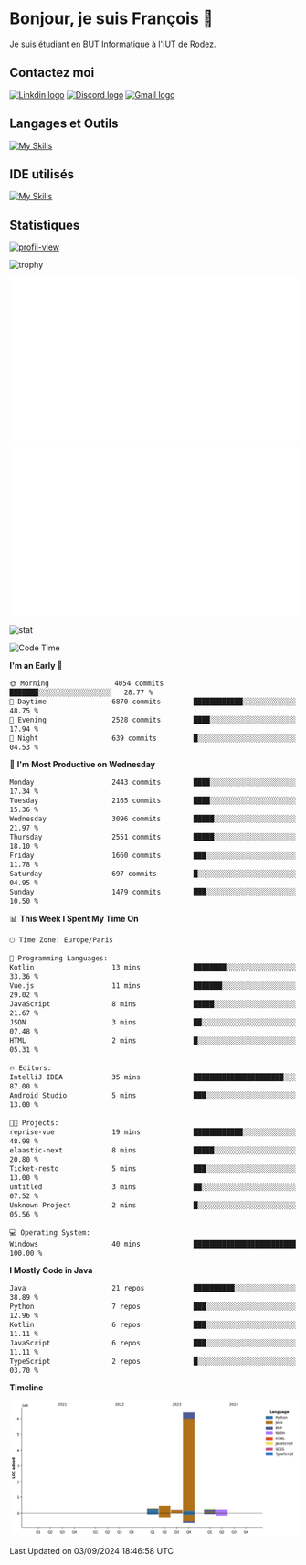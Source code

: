 # Bonjour, je suis François 👋

Je suis étudiant en BUT Informatique à l'[IUT de Rodez](https://iut-rodez.fr).

## Contactez moi

<p>
<a href="https://www.linkedin.com/in/fran%C3%A7ois-de-saint-palais-00985327a/" target="blank"><img src="https://img.shields.io/badge/LinkedIn-0077B5?style=for-the-badge&logo=linkedin&logoColor=white" alt="Linkdin logo"/></a>
<a href="https://discord.gg/francis389" target="blank"><img src="https://img.shields.io/badge/Discord-7289DA?style=for-the-badge&logo=discord&logoColor=white" alt="Discord logo" /></a>
<a href="mailto:francois-sp@gmx.fr" target="blank"><img src="https://img.shields.io/badge/Gmail-D14836?style=for-the-badge&logo=gmail&logoColor=white" alt="Gmail logo"/></a> 
</p>

## Langages et Outils

[![My Skills](https://skillicons.dev/icons?i=java,py,kotlin,spring,git,html,css,sass,svelte,vue,angular,react,bootstrap,ts,jquery,js,php,mysql,sqlite,grafana,linux,windows,figma,postman)](https://skillicons.dev)

## IDE utilisés

[![My Skills](https://skillicons.dev/icons?i=idea,phpstorm,pycharm,androidstudio,vscode,webstorm,eclipse)](https://skillicons.dev)

## Statistiques

[![profil-view](https://komarev.com/ghpvc/?username=francois389&label=Profile%20views&color=0e75b6&style=flat)](https://github.com/ryo-ma/github-profile-trophy)

![trophy](https://github-profile-trophy.vercel.app/?username=Francois389&theme=onedark&column=-1)

![top-lang](https://raw.githubusercontent.com/Francois389/github-stat/master/generated/languages.svg#gh-dark-mode-only)
![](https://raw.githubusercontent.com/Francois389/github-stat/master/generated/overview.svg#gh-dark-mode-only)

![stat](https://github-readme-stats.vercel.app/api?username=francois389&show_icons=true&locale=fr&theme=onedark)

<!--START_SECTION:waka-->
![Code Time](http://img.shields.io/badge/Code%20Time-299%20hrs%2020%20mins-blue)

**I'm an Early 🐤** 

```text
🌞 Morning                4054 commits        ███████░░░░░░░░░░░░░░░░░░   28.77 % 
🌆 Daytime                6870 commits        ████████████░░░░░░░░░░░░░   48.75 % 
🌃 Evening                2528 commits        ████░░░░░░░░░░░░░░░░░░░░░   17.94 % 
🌙 Night                  639 commits         █░░░░░░░░░░░░░░░░░░░░░░░░   04.53 % 
```
📅 **I'm Most Productive on Wednesday** 

```text
Monday                   2443 commits        ████░░░░░░░░░░░░░░░░░░░░░   17.34 % 
Tuesday                  2165 commits        ████░░░░░░░░░░░░░░░░░░░░░   15.36 % 
Wednesday                3096 commits        █████░░░░░░░░░░░░░░░░░░░░   21.97 % 
Thursday                 2551 commits        █████░░░░░░░░░░░░░░░░░░░░   18.10 % 
Friday                   1660 commits        ███░░░░░░░░░░░░░░░░░░░░░░   11.78 % 
Saturday                 697 commits         █░░░░░░░░░░░░░░░░░░░░░░░░   04.95 % 
Sunday                   1479 commits        ███░░░░░░░░░░░░░░░░░░░░░░   10.50 % 
```


📊 **This Week I Spent My Time On** 

```text
🕑︎ Time Zone: Europe/Paris

💬 Programming Languages: 
Kotlin                   13 mins             ████████░░░░░░░░░░░░░░░░░   33.36 % 
Vue.js                   11 mins             ███████░░░░░░░░░░░░░░░░░░   29.02 % 
JavaScript               8 mins              █████░░░░░░░░░░░░░░░░░░░░   21.67 % 
JSON                     3 mins              ██░░░░░░░░░░░░░░░░░░░░░░░   07.48 % 
HTML                     2 mins              █░░░░░░░░░░░░░░░░░░░░░░░░   05.31 % 

🔥 Editors: 
IntelliJ IDEA            35 mins             ██████████████████████░░░   87.00 % 
Android Studio           5 mins              ███░░░░░░░░░░░░░░░░░░░░░░   13.00 % 

🐱‍💻 Projects: 
reprise-vue              19 mins             ████████████░░░░░░░░░░░░░   48.98 % 
elaastic-next            8 mins              █████░░░░░░░░░░░░░░░░░░░░   20.80 % 
Ticket-resto             5 mins              ███░░░░░░░░░░░░░░░░░░░░░░   13.00 % 
untitled                 3 mins              ██░░░░░░░░░░░░░░░░░░░░░░░   07.52 % 
Unknown Project          2 mins              █░░░░░░░░░░░░░░░░░░░░░░░░   05.56 % 

💻 Operating System: 
Windows                  40 mins             █████████████████████████   100.00 % 
```

**I Mostly Code in Java** 

```text
Java                     21 repos            ██████████░░░░░░░░░░░░░░░   38.89 % 
Python                   7 repos             ███░░░░░░░░░░░░░░░░░░░░░░   12.96 % 
Kotlin                   6 repos             ███░░░░░░░░░░░░░░░░░░░░░░   11.11 % 
JavaScript               6 repos             ███░░░░░░░░░░░░░░░░░░░░░░   11.11 % 
TypeScript               2 repos             █░░░░░░░░░░░░░░░░░░░░░░░░   03.70 % 
```



**Timeline**

![Lines of Code chart](https://raw.githubusercontent.com/Francois389/Francois389/main/assets/bar_graph.png)


 Last Updated on 03/09/2024 18:46:58 UTC
<!--END_SECTION:waka-->

